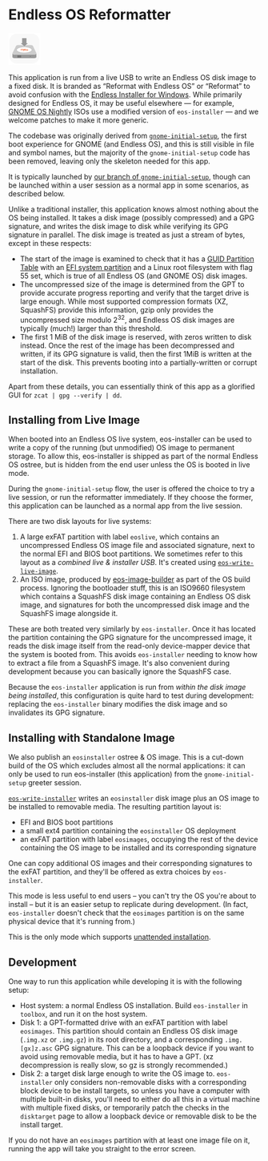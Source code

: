 Endless OS Reformatter
======================

![](./eos-installer-data/icons/hicolor/64x64/apps/com.endlessm.Installer.png)

This application is run from a live USB to write an Endless OS disk image to a
fixed disk. It is branded as “Reformat with Endless OS” or “Reformat” to avoid
confusion with the [Endless Installer for Windows][rufus]. While primarily
designed for Endless OS, it may be useful elsewhere — for example, [GNOME OS
Nightly](https://os.gnome.org/) ISOs use a modified version of `eos-installer` —
and we welcome patches to make it more generic.

The codebase was originally derived from [`gnome-initial-setup`][gis], the
first boot experience for GNOME (and Endless OS), and this is still visible in
file and symbol names, but the majority of the `gnome-initial-setup` code has
been removed, leaving only the skeleton needed for this app.

It is typically launched by [our branch of
`gnome-initial-setup`][endlessm-gis], though can be launched within a user
session as a normal app in some scenarios, as described below.

Unlike a traditional installer, this application knows almost nothing about the
OS being installed. It takes a disk image (possibly compressed) and a GPG
signature, and writes the disk image to disk while verifying its GPG signature
in parallel. The disk image is treated as just a stream of bytes, except in
these respects:

* The start of the image is examined to check that it has a [GUID Partition
  Table](https://en.wikipedia.org/wiki/GUID_Partition_Table) with an [EFI
  system partition](https://en.wikipedia.org/wiki/EFI_system_partition) and a
  Linux root filesystem with flag 55 set, which is true of all Endless OS
  (and GNOME OS) disk images.
* The uncompressed size of the image is determined from the GPT to provide
  accurate progress reporting and verify that the target drive is large enough.
  While most supported compression formats (XZ, SquashFS) provide this
  information, gzip only provides the uncompressed size modulo 2<sup>32</sup>,
  and Endless OS disk images are typically (much!) larger than this threshold.
* The first 1 MiB of the disk image is reserved, with zeros written to disk
  instead. Once the rest of the image has been decompressed and written, if its
  GPG signature is valid, then the first 1MiB is written at the start of the
  disk. This prevents booting into a partially-written or corrupt installation.

Apart from these details, you can essentially think of this app as a glorified
GUI for `zcat | gpg --verify | dd`.

[rufus]: https://github.com/endlessm/rufus
[gis]: https://gitlab.gnome.org/gnome/gnome-initial-setup
[endlessm-gis]: https://github.com/endlessm/gnome-initial-setup


Installing from Live Image
--------------------------

When booted into an Endless OS live system, eos-installer can be used to write
a copy of the running (but unmodified) OS image to permanent storage.  To allow
this, eos-installer is shipped as part of the normal Endless OS ostree, but is
hidden from the end user unless the OS is booted in live mode.

During the `gnome-initial-setup` flow, the user is offered the choice to try a
live session, or run the reformatter immediately. If they choose the former,
this application can be launched as a normal app from the live session.

There are two disk layouts for live systems:

1. A large exFAT partition with label `eoslive`, which contains an uncompressed
   Endless OS image file and associated signature, next to the normal EFI and
   BIOS boot partitions. We sometimes refer to this layout as a *combined live
   & installer USB*. It's created using [`eos-write-live-image`][ewli]. 
2. An ISO image, produced by [eos-image-builder][eib] as part of the OS build
   process. Ignoring the bootloader stuff, this is an ISO9660 filesystem which
   contains a SquashFS disk image containing an Endless OS disk image, and
   signatures for both the uncompressed disk image and the SquashFS image
   alongside it.

These are both treated very similarly by `eos-installer`. Once it has located
the partition containing the GPG signature for the uncompressed image, it reads
the disk image itself from the read-only device-mapper device that the system
is booted from. This avoids `eos-installer` needing to know how to extract a
file from a SquashFS image. It's also convenient during development because you
can basically ignore the SquashFS case.

Because the `eos-installer` application is run from *within the disk image
being installed*, this configuration is quite hard to test during development:
replacing the `eos-installer` binary modifies the disk image and so invalidates
its GPG signature.

[ewli]: https://github.com/endlessm/eos-meta/blob/master/eos-tech-support/eos-write-live-image
[eib]: http://github.com/endlessm/eos-image-builder


Installing with Standalone Image
--------------------------------

We also publish an `eosinstaller` ostree & OS image. This is a cut-down build
of the OS which excludes almost all the normal applications: it can only be
used to run eos-installer (this application) from the `gnome-initial-setup`
greeter session.

[`eos-write-installer`][ewi] writes an `eosinstaller` disk image plus an OS
image to be installed to removable media. The resulting partition layout is:

- EFI and BIOS boot partitions
- a small ext4 partition containing the `eosinstaller` OS deployment
- an exFAT partition with label `eosimages`, occupying the rest of the device
  containing the OS image to be installed and its corresponding signature
  
One can copy additional OS images and their corresponding signatures to the
exFAT partition, and they'll be offered as extra choices by `eos-installer`.

This mode is less useful to end users – you can't try the OS you're about to
install – but it is an easier setup to replicate during development. (In fact,
`eos-installer` doesn't check that the `eosimages` partition is on the same
physical device that it's running from.)

This is the only mode which supports [unattended installation](./UNATTENDED.md).

[ewi]: https://github.com/endlessm/eos-meta/blob/master/eos-tech-support/eos-write-installer

Development
-----------

One way to run this application while developing it is with the following setup:

* Host system: a normal Endless OS installation. Build `eos-installer` in
  `toolbox`, and run it on the host system.
* Disk 1: a GPT-formatted drive with an exFAT partition with label `eosimages`.
  This partition should contain an Endless OS disk image (`.img.xz` or
  `.img.gz`) in its root directory, and a corresponding `.img.[gx]z.asc` GPG
  signature. This can be a loopback device if you want to avoid using removable
  media, but it has to have a GPT. (xz decompression is really slow, so gz is
  strongly recommended.)
* Disk 2: a target disk large enough to write the OS image to. `eos-installer`
  only considers non-removable disks with a corresponding block device to be
  install targets, so unless you have a computer with multiple built-in disks,
  you'll need to either do all this in a virtual machine with multiple fixed
  disks, or temporarily patch the checks in the `disktarget` page to allow a
  loopback device or removable disk to be the install target.

If you do not have an `eosimages` partition with at least one image file on it,
running the app will take you straight to the error screen.
